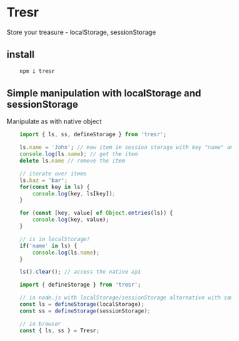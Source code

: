 # Tresr
Store your treasure - localStorage, sessionStorage

## install
```bash
    npm i tresr
```

## Simple manipulation with localStorage and sessionStorage

Manipulate as with native object
```js
    import { ls, ss, defineStorage } from 'tresr';

    ls.name = 'John'; // new item in session storage with key "name" and value "John"
    console.log(ls.name); // get the item
    delete ls.name // remove the item

    // iterate over items
    ls.baz = 'bar';
    for(const key in ls) {
        console.log(key, ls[key]);
    }

    for (const [key, value] of Object.entries(ls)) {
        console.log(key, value);
    }

    // is in localStorage?
    if('name' in ls) {
        console.log(ls.name);
    }

    ls().clear(); // access the native api
```

```js
    import { defineStorage } from 'tresr';

    // in node.js with localStorage/sessionStorage alternative with same api
    const ls = defineStorage(localStorage);
    const ss = defineStorage(sessionStorage);
```

```js
    // in browser
    const { ls, ss } = Tresr;
```
